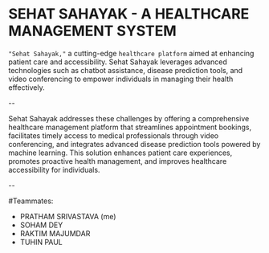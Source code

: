 # SEHAT SAHAYAK - A HEALTHCARE MANAGEMENT SYSTEM

```"Sehat Sahayak,"``` a cutting-edge ```healthcare platform``` aimed at enhancing patient care and accessibility.
Sehat Sahayak leverages advanced technologies such as chatbot assistance, disease prediction tools, and video conferencing to empower individuals in managing their health effectively.

--

Sehat Sahayak addresses these challenges by offering a comprehensive healthcare management platform that streamlines appointment bookings, facilitates timely access to medical professionals through video conferencing, and integrates advanced disease prediction tools powered by machine learning. This solution enhances patient care experiences, promotes proactive health management, and improves healthcare accessibility for individuals.

--

#Teammates:
* PRATHAM SRIVASTAVA (me)
* SOHAM DEY
* RAKTIM MAJUMDAR
* TUHIN PAUL

